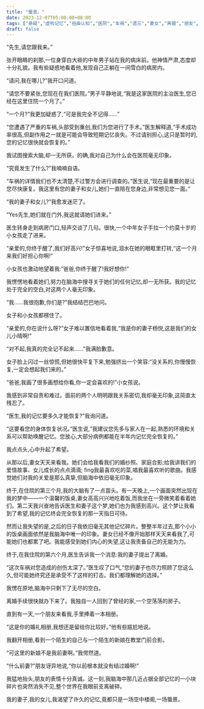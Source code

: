 ```yaml
---
title: "蜃景。"
date: 2023-12-07T05:00:00+08:00
tags: ["悬疑","虚构记忆","扭曲认知","医院","车祸","遗忘","妻女","离婚","朋友","照片","真相大白", "Claude"]
draft: false
--- 
```


“先生,请您跟我来。”

张开眼睛的刹那,一位身穿白大褂的中年男子站在我的病床前。他神情严肃,态度却十分礼貌。我有些疑惑地看着他,发现自己正躺在一间雪白的病房内。

“请问,我在哪儿?”我开口问道。

“请您不要紧张,您现在在我们医院。”男子平静地说,“我是这家医院的主治医生,您已经在这里住院一个月了。”

“一个月?”我更加疑惑了,“可是我完全不记得......”

“您遭遇了严重的车祸,头部受到重创,我们为您进行了手术。”医生解释道,“手术成功率很高,但副作用之一就是可能会导致短期记忆丧失。不过请别担心,这只是暂时的,您的记忆很快就会恢复的。”

我试图搜索大脑,却一无所获。的确,我对自己为什么会在医院毫无印象。

“究竟发生了什么?”我喃喃自语。

“车祸的详情我们也不太清楚,不过警方会进行调查的。”医生说,“现在最重要的是让您尽快康复。我这里有您的妻子和女儿,她们一直陪在您身边,非常想见您一面。”

“我的妻子和女儿?”我愈发迷茫了。

“Yes先生,她们就在门外,我这就请她们进来。” 

医生转身走到病房门口,轻声交谈了几句。很快,一个中年女子手拉一个约莫十岁的小女孩走了进来。

“亲爱的,你终于醒了,我们好高兴!”女子惊喜地说,泪水在她的眼眶里打转,“这一个月来我们好担心你啊!”

小女孩也激动地望着我:“爸爸,你终于醒了!我好想你!” 

我愣愣地看着她们,努力在脑海中搜寻关于她们的任何记忆,却一无所获。我的记忆处于完全的空白,对这两个人毫无印象。

“我......我很抱歉,你们是?”我结结巴巴地问。

女子和小女孩都楞住了。

“亲爱的,你在说什么呀?”女子难以置信地看着我,“我是你的妻子杨悦,这是我们的女儿小晴啊!”

“对不起,我真的完全记不起来......”我满脸歉意。

女子脸上闪过一丝惊慌,但她很快平复下来,勉强挤出一个笑容:“没关系的,你慢慢恢复,一定会想起我们来的。”

“爸爸,我画了很多画想给你看,你一定会喜欢的!”小女孩说。

我感到非常自责和难过。面前的两个人明明跟我关系密切,我却毫无印象,这简直太残忍了。

“医生,我的记忆要多久才能恢复?”我询问道。

“这要看您的身体恢复状况。”医生说,“我建议您先多与家人在一起,熟悉的环境和关系可以帮助唤醒记忆。您放心,大部分病例都能在半年内记忆完全恢复的。”

我点点头,心中升起了希望。

从那以后,妻女天天来看我。她们会给我看我们的婚纱照、家庭合影;给我讲我们的爱情故事、女儿成长的点点滴滴; fing我最喜欢吃的菜,唱我最喜欢听的歌曲。我感觉她们对我的关爱是那么真挚,但脑海中依旧毫无印象。

终于,在住院的第三个月,我的大脑有了一点苗头。有一天晚上,一个画面突然出现在我的梦中——一个温馨的饭桌,妻女高高兴兴地吃着饭,而我坐在一旁微笑着看着她们。第二天我兴奋地告诉医生和妻子这个梦,她们也为我感到高兴。这个梦让我看到了希望,我的记忆终会完全恢复的那一天指日可待。

然而让我失望的是,之后的日子我依旧毫无其他记忆碎片。整整半年过去,那个小小的饭桌画面依然是我脑海中唯一的印象。妻女已经不像开始那样天天来看我了,可能她们也都累了吧。我能感受到她们内心的失望,这让我责备自己的无能为力。

终于,在我住院的第六个月,医生告诉我一个消息:我的妻子提出了离婚。

“这次车祸对您造成的创伤太深了。”医生叹了口气,“您的妻子也尽力照顾了您这么久,但可能她终究还是承受不了这样的打击。我们都理解她的选择。”

我愣在原地,脑海中只剩下了无尽的空白。

离婚手续很快就办下来了。我独自一人回到了曾经的家,一个空荡荡的房子。

直到有一天,一个朋友来看我,手里捧着一本相册。

“这是你的婚礼相册,我想还是留给你比较好。”他有些尴尬地说。

我翻开相册,看到一个陌生的自己与一个陌生的新娘在教堂门前合影。

“可这里的新娘不是我前妻啊。”我愕然道。

“什么前妻?”朋友讶异地说,“你以前根本就没有结过婚啊!”

我猛地抬头,朋友的表情十分真诚。这一刻,我脑海中那几近占据全部记忆的一小块碎片也突然消失不见,整个世界在我眼前支离破碎。

我的妻子,我的女儿,我渴望了许久的记忆,竟都只是一场空中楼阁,一场蜃景。